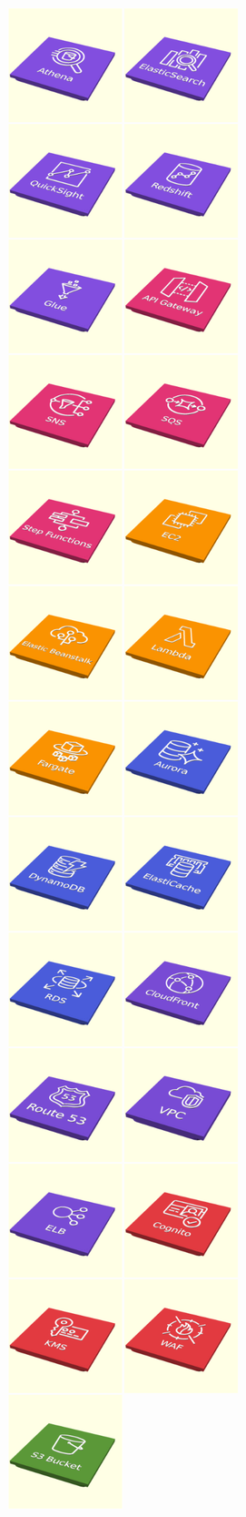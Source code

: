<img src="images/icons/Arch_Analytics/Arch_Amazon-Athena_64.scad.png" width="200"/>
<img src="images/icons/Arch_Analytics/Arch_Amazon-Elasticsearch-Service_64.scad.png" width="200"/>
<img src="images/icons/Arch_Analytics/Arch_Amazon-QuickSight_64.scad.png" width="200"/>
<img src="images/icons/Arch_Analytics/Arch_Amazon-Redshift_64.scad.png" width="200"/>
<img src="images/icons/Arch_Analytics/Arch_AWS-Glue_64.scad.png" width="200"/>
<img src="images/icons/Arch_App-Integration/Arch_Amazon-API-Gateway_64.scad.png" width="200"/>
<img src="images/icons/Arch_App-Integration/Arch_Amazon-Simple-Notification-Service_64.scad.png" width="200"/>
<img src="images/icons/Arch_App-Integration/Arch_Amazon-Simple-Queue-Service_64.scad.png" width="200"/>
<img src="images/icons/Arch_App-Integration/Arch_AWS-Step-Functions_64.scad.png" width="200"/>
<img src="images/icons/Arch_Compute/Arch_Amazon-EC2_64.scad.png" width="200"/>
<img src="images/icons/Arch_Compute/Arch_AWS-Elastic-Beanstalk_64.scad.png" width="200"/>
<img src="images/icons/Arch_Compute/Arch_AWS-Lambda_64.scad.png" width="200"/>
<img src="images/icons/Arch_Containers/Arch_AWS-Fargate_64.scad.png" width="200"/>
<img src="images/icons/Arch_Database/Arch_Amazon-Aurora_64.scad.png" width="200"/>
<img src="images/icons/Arch_Database/Arch_Amazon-DynamoDB_64.scad.png" width="200"/>
<img src="images/icons/Arch_Database/Arch_Amazon-ElastiCache_64.scad.png" width="200"/>
<img src="images/icons/Arch_Database/Arch_Amazon-RDS_64.scad.png" width="200"/>
<img src="images/icons/Arch_Networking-Content-Delivery/Arch_Amazon-CloudFront_64.scad.png" width="200"/>
<img src="images/icons/Arch_Networking-Content-Delivery/Arch_Amazon-Route-53_64.scad.png" width="200"/>
<img src="images/icons/Arch_Networking-Content-Delivery/Arch_Amazon-Virtual-Private-Cloud_64.scad.png" width="200"/>
<img src="images/icons/Arch_Networking-Content-Delivery/Arch_Elastic-Load-Balancing_64.scad.png" width="200"/>
<img src="images/icons/Arch_Security-Identity-Compliance/Arch_Amazon-Cognito_64.scad.png" width="200"/>
<img src="images/icons/Arch_Security-Identity-Compliance/Arch_AWS-Key-Management-Service_64.scad.png" width="200"/>
<img src="images/icons/Arch_Security-Identity-Compliance/Arch_AWS-WAF_64.scad.png" width="200"/>
<img src="images/icons/Arch_Storage/Arch_Amazon-Simple-Storage-Service_48.scad.png" width="200"/>

